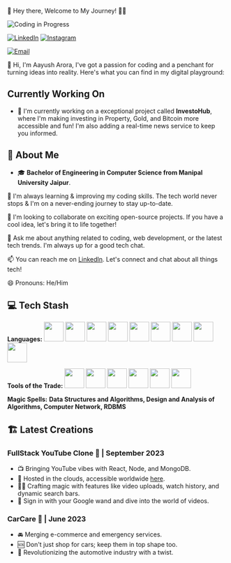 

🚀 Hey there, Welcome to My Journey! 👨‍💻


![Coding in Progress](https://img.shields.io/badge/Coding-in%20Progress-blueviolet)

[![LinkedIn](https://img.shields.io/badge/LinkedIn-Connect-%230077B5)](https://www.linkedin.com/in/your-linkedin-profile)
[![Instagram](https://img.shields.io/badge/Instagram-Follow%20Me-%23E4405F)](https://www.instagram.com/arora__aayush)

[![Email](https://img.shields.io/badge/Email-Contact%20Me-%230078D4)](mailto:aayusharora2510@gmail.com)


👋 Hi, I'm Aayush Arora, I've got a passion for coding and a penchant for turning ideas into reality. Here's what you can find in my digital playground:
## Currently Working On

- 🔭 I'm currently working on a exceptional project called **InvestoHub**, where I'm making investing in Property, Gold, and Bitcoin more accessible and fun! I'm also adding a real-time news service to keep you informed.

## 🌟 About Me
- 🎓 **Bachelor of Engineering in Computer Science from Manipal University Jaipur**.

🌱 I'm always learning & improving my coding skills. The tech world never stops & I'm on a never-ending journey to stay up-to-date.

👯 I'm looking to collaborate on exciting open-source projects. If you have a cool idea, let's bring it to life together!

💬 Ask me about anything related to coding, web development, or the latest tech trends. I'm always up for a good tech chat.

📫 You can reach me on [LinkedIn](https://www.linkedin.com/in/aayusharora14/). Let's connect and chat about all things tech!

😄 Pronouns: He/Him

## 💻 Tech Stash
**Languages:**
<img src="https://img.icons8.com/color/48/000000/c-programming.png" width="45" height="45"/> 
<img src="https://img.icons8.com/color/48/000000/python.png" width="45" height="45"/> 
<img src="https://img.icons8.com/color/48/000000/java-coffee-cup-logo.png" width="45" height="45"/>
<img src="https://img.icons8.com/color/48/000000/html-5.png" width="45" height="45"/> 
<img src="https://img.icons8.com/color/48/000000/javascript.png" width="45" height="45"/>
<img src="https://img.icons8.com/color/48/000000/sql.png" width="45" height="45"/>
<img src="https://img.icons8.com/color/48/000000/php.png" width="45" height="45"/>
<img src="https://img.icons8.com/color/48/000000/react-native.png" width="45" height="45"/>
<img src="https://img.icons8.com/color/48/000000/css3.png" width="45" height="45"/>

**Tools of the Trade:**
<img src="https://img.icons8.com/color/48/000000/visual-studio-code-2019.png" width="45" height="45"/>
<img src="https://img.icons8.com/color/48/000000/pycharm.png" width="45" height="45"/> 
<img src="https://img.icons8.com/color/48/000000/eclipse.png" width="45" height="45"/>
<img src="https://img.icons8.com/color/48/000000/android-studio.png" width="45" height="45"/>
<img src="https://img.icons8.com/color/48/000000/microsoft.png" width="45" height="45"/>
<img src="https://img.icons8.com/fluency/48/000000/github.png" width="45" height="45"/>


**Magic Spells:**
 **Data Structures and Algorithms,
 Design and Analysis of Algorithms,
 Computer Network,
 RDBMS**


## 🏗️ Latest Creations

 ### FullStack YouTube Clone 🎥 | September 2023
- 📺 Bringing YouTube vibes with React, Node, and MongoDB.
- 📡 Hosted in the clouds, accessible worldwide [here](https://youtubeclonebyaayusharora.netlify.app).
- 🧙‍♂️ Crafting magic with features like video uploads, watch history, and dynamic search bars.
- 🤖 Sign in with your Google wand and dive into the world of videos.

### CarCare 🚗 | June 2023
- 🚘 Merging e-commerce and emergency services.
- 🆘 Don't just shop for cars; keep them in top shape too.
- 🔧 Revolutionizing the automotive industry with a twist.

